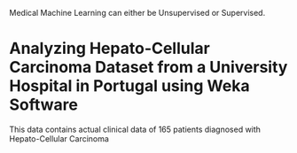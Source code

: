 Medical Machine Learning can either be Unsupervised or Supervised. 
# Analyzing Hepato-Cellular Carcinoma Dataset from a University Hospital in Portugal using Weka Software
This data contains actual clinical data of 165 patients diagnosed with Hepato-Cellular Carcinoma
